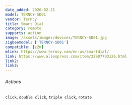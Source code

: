 ```yaml
---
date_added: 2020-02-21
model: TERNCY-SD01
vendor: Terncy
title: Smart Dial
category: remote
supports: action
image: /assets/images/devices/TERNCY-SD01.jpg
zigbeemodel: ['TERNCY-SD01']
compatible: [z2m]
mlink: https://www.terncy.com/en-us/smartdial/
link: https://www.aliexpress.com/item/32987793126.html
link2: 
link3: 
---
```

###### Actions
`click`, `double click`, `triple click`, `rotate`